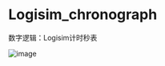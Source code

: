 # Logisim_chronograph
数字逻辑：Logisim计时秒表

![image](https://user-images.githubusercontent.com/59195669/124341865-196bdd00-dbf2-11eb-876e-657754a4bc8d.png)

